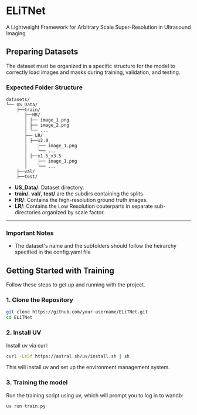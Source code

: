 # ELiTNet

A Lightweight Framework for Arbitrary Scale Super-Resolution in Ultrasound Imaging

## Preparing Datasets

The dataset must be organized in a specific structure for the model to correctly load images and masks during training, validation, and testing.

### Expected Folder Structure
```
datasets/
└── US_Data/
    ├──train/
       ├──HR/
       │ ├── image_1.png
       │ ├── image_2.png
       │ └── ...
       ├── LR/
       │ ├──x2.0
       │    ├── image_1.png
       │    └── ...
       │ ├──x1.5_x3.5
       │    ├── image_1.png
       │    └── ...
    ├──val/
    ├──test/
```
- **US_Data/**: Dataset directory.
- **train/**, **val/**, **test/** are the subdirs containing the splits
- **HR/**: Contains the high-resolution ground truth images.
- **LR/**: Contains the Low Resolution couterparts in separate sub-directories organized by scale factor.
---

### Important Notes

- The dataset's name and the subfolders should follow the heirarchy specified in the config.yaml file
  
## Getting Started with Training

Follow these steps to get up and running with the project.

### 1. Clone the Repository

```bash
git clone https://github.com/your-username/ELiTNet.git
cd ELiTNet
```

### 2. Install UV

Install uv via curl:
```bash
curl -LsSf https://astral.sh/uv/install.sh | sh
```

This will install uv and set up the environment management system.

### 3. Training the model

Run the training script using uv, which will prompt you to log in to wandb:
```bash
uv run train.py
```
